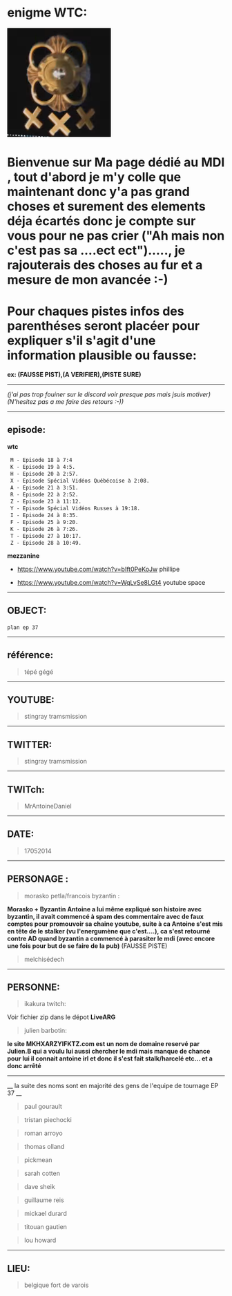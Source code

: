 # enigme WTC:



![Logo Colonel Ep37](https://github.com/JeanSairien/MDI/blob/master/logoepisode37wtc-dossier-y.png)


# Bienvenue sur Ma page dédié au MDI , tout d'abord je m'y colle que maintenant donc y'a pas grand choses et surement des elements déja écartés donc je compte sur vous pour ne pas crier ("Ah mais non c'est pas sa ....ect ect")....., je rajouterais des choses au fur et a mesure de mon avancée :-)

# Pour chaques pistes infos des parenthéses seront placéer pour expliquer s'il s'agit d'une  information plausible ou fausse:

 __ex: (FAUSSE PIST),(A VERIFIER),(PISTE SURE)__

----

_(j'ai pas trop fouiner sur le discord voir presque pas mais jsuis motiver)_
_(N'hesitez pas a me faire des retours :-))_

----

## episode:
**wtc**

     M - Episode 18 à 7:4
     K - Episode 19 à 4:5.
     H - Episode 20 à 2:57.
     X - Episode Spécial Vidéos Québécoise à 2:08.
     A - Episode 21 à 3:51.
     R - Episode 22 à 2:52.
     Z - Episode 23 à 11:12.
     Y - Episode Spécial Vidéos Russes à 19:18.
     I - Episode 24 à 8:35.
     F - Episode 25 à 9:20.
     K - Episode 26 à 7:26.
     T - Episode 27 à 10:17.
     Z - Episode 28 à 10:49.


**mezzanine**

- https://www.youtube.com/watch?v=bIft0PeKoJw phillipe

- https://www.youtube.com/watch?v=WqLvSe8LGt4 youtube space

----

## OBJECT:

    plan ep 37

----

## référence:

  >tépé gégé

----

## YOUTUBE:

  >stingray tramsmission

----

## TWITTER:

  >stingray tramsmission

----

## TWITch:

  >MrAntoineDaniel

----

## DATE:

  >17052014

----

## PERSONAGE :

   >morasko petla/francois byzantin :
   
   __Morasko + Byzantin Antoine a lui même expliqué son histoire avec byzantin, il avait commencé à spam des commentaire avec de faux comptes pour promouvoir sa chaine youtube, suite à ca Antoine s'est mis en tête de le stalker (vu l'energumène que c'est....), ca s'est retourné contre AD quand byzantin a commencé à parasiter le mdi (avec encore une fois pour but de se faire de la pub)__
   (FAUSSE PISTE)
    
   
   >melchisédech
  
----  

## PERSONNE:

  >ikakura twitch:
  
   Voir fichier zip dans le dépot **LiveARG**
  
  >julien barbotin:

   __le site MKHXARZYIFKTZ.com est un nom de domaine reservé par Julien.B qui a voulu lui aussi chercher le mdi mais manque de chance pour lui il connait antoine irl et donc il s'est fait stalk/harcelé etc... et a donc arrêté__

---

  __ la suite des noms sont en majorité des gens de l'equipe de tournage EP 37 __ 

  >paul gourault
  
  >tristan piechocki
  
  >roman arroyo
  
  >thomas olland
  
  >pickmean
  
  >sarah cotten
  
  >dave sheik
  
  >guillaume reis
  
  >mickael durard
  
  >titouan gautien
  
  >lou howard
  
 ---- 

## LIEU:

  >belgique fort de varois

